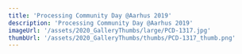 ```yaml
---
title: 'Processing Community Day @Aarhus 2019'
description: 'Processing Community Day @Aarhus 2019'
imageUrl: '/assets/2020_GalleryThumbs/large/PCD-1317.jpg'
thumbUrl: '/assets/2020_GalleryThumbs/thumbs/PCD-1317_thumb.png'
---
```

